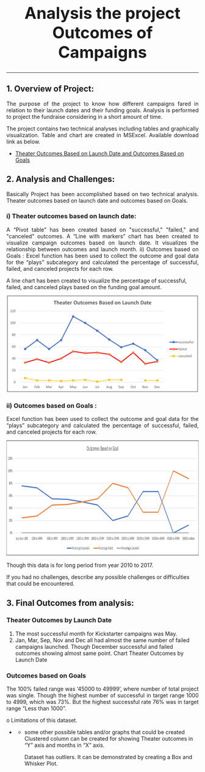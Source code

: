 ## **<h1 align="center">Analysis the project Outcomes of Campaigns**
---



  ## 1. Overview of Project: 
<p align="justify">The purpose of the project to know how different campaigns fared in relation to their launch dates and their funding goals. Analysis is performed to project the fundraise considering in a short amount of time.<p>
 <p align="justify">The project contains two technical analyses including tables and graphically visualization. Table and chart are created in MSExcel. Available download link as below. <p>
  
  - [Theater Outcomes Based on Launch Date and Outcomes Based on Goals](https://github.com/sharifbhuiyan/Kickstarter_analysis/blob/main/Kickstarter_Challenge.zip)  


## 2. Analysis and Challenges: 
<p align="justify">Basically Project has been accomplished based on two technical analysis. Theater outcomes based on launch date and outcomes based on Goals.<p>

### i) Theater outcomes based on launch date:
<p align="justify">A “Pivot table” has been created based on  "successful," "failed," and "canceled" outcomes. 
A “Line with markers” chart has been created to visualize campaign outcomes based on launch date. It visualizes the relationship between outcomes and launch month.
ii)  Outcomes based on Goals :
Excel function has been used to collect the outcome and goal data for the “plays” subcategory and calculated the percentage of successful, failed, and canceled projects for each row.</p>

A line chart has been created to visualize the percentage of successful, failed, and canceled plays based on the funding goal amount. 

<p align="center">
  <img width="500" src=https://github.com/sharifbhuiyan/Kickstarter_analysis/blob/main/Resources/Theater_Outcomes_vs_Launch.png
</p>

 

### ii)  Outcomes based on Goals :
<p align="justify">Excel function has been used to collect the outcome and goal data for the “plays” subcategory and calculated the percentage of successful, failed, and canceled projects for each row.<p>

<p align="center">
  <img width="800" height="300" src=https://github.com/sharifbhuiyan/Kickstarter_analysis/blob/main/Resources/Outcomes_vs_Goals.png
</p>

 

Though this data is for long period from year 2010 to 2017. 

If you had no challenges, describe any possible challenges or difficulties that could be encountered.

## 3. Final Outcomes from analysis:
 
### Theater Outcomes by Launch Date
1)	The most successful month for Kickstarter campaigns was May.
2)	Jan, Mar, Sep, Nov and Dec all had almost the same number of failed campaigns launched. Though December successful and failed outcomes showing almost same point.
Chart Theater Outcomes by Launch Date


### Outcomes based on Goals
<p align="justify">The 100% failed range was ‘45000 to 49999’, where number of total project was single. Though the highest number of successful in target range 1000 to 4999, which was 73%. But the highest successful rate 76% was in target range “Less than 1000”.<p>  




o	Limitations of this dataset.


- - some other possible tables and/or graphs that could be created
      Clustered column can be created for showing Theater outcomes in “Y” axis and months in “X” axis. 

      Dataset has outliers. It can be demonstrated by creating a Box and Whisker Plot. 

